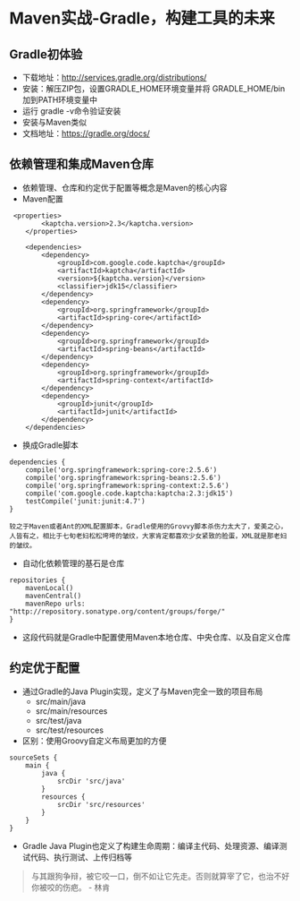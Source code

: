 # Maven实战-Gradle，构建工具的未来

## Gradle初体验
* 下载地址：http://services.gradle.org/distributions/
* 安装：解压ZIP包，设置GRADLE_HOME环境变量并将 GRADLE_HOME/bin加到PATH环境变量中
* 运行 gradle -v命令验证安装
* 安装与Maven类似
* 文档地址：https://gradle.org/docs/

## 依赖管理和集成Maven仓库
* 依赖管理、仓库和约定优于配置等概念是Maven的核心内容
* Maven配置
```
 <properties>
        <kaptcha.version>2.3</kaptcha.version>
    </properties>

    <dependencies>
        <dependency>
            <groupId>com.google.code.kaptcha</groupId>
            <artifactId>kaptcha</artifactId>
            <version>${kaptcha.version}</version>
            <classifier>jdk15</classifier>
        </dependency>
        <dependency>
            <groupId>org.springframework</groupId>
            <artifactId>spring-core</artifactId>
        </dependency>
        <dependency>
            <groupId>org.springframework</groupId>
            <artifactId>spring-beans</artifactId>
        </dependency>
        <dependency>
            <groupId>org.springframework</groupId>
            <artifactId>spring-context</artifactId>
        </dependency>
        <dependency>
            <groupId>junit</groupId>
            <artifactId>junit</artifactId>
        </dependency>
    </dependencies>
```
* 换成Gradle脚本
```
dependencies {
    compile('org.springframework:spring-core:2.5.6')
    compile('org.springframework:spring-beans:2.5.6')
    compile('org.springframework:spring-context:2.5.6')
    compile('com.google.code.kaptcha:kaptcha:2.3:jdk15')
    testCompile('junit:junit:4.7')
}
```
	较之于Maven或者Ant的XML配置脚本，Gradle使用的Grovvy脚本杀伤力太大了，爱美之心，人皆有之，相比于七旬老妇松松垮垮的皱纹，大家肯定都喜欢少女紧致的脸蛋，XML就是那老妇的皱纹。
* 自动化依赖管理的基石是仓库
```
repositories {
    mavenLocal()
    mavenCentral()
    mavenRepo urls: "http://repository.sonatype.org/content/groups/forge/"
}
```
* 这段代码就是Gradle中配置使用Maven本地仓库、中央仓库、以及自定义仓库

## 约定优于配置
* 通过Gradle的Java Plugin实现，定义了与Maven完全一致的项目布局
	* src/main/java
	* src/main/resources
	* src/test/java
	* src/test/resources
* 区别：使用Groovy自定义布局更加的方便
```
sourceSets {
    main {
        java {
            srcDir 'src/java'
        }
        resources {
            srcDir 'src/resources'
        }
    }
}
```
* Gradle Java Plugin也定义了构建生命周期：编译主代码、处理资源、编译测试代码、执行测试、上传归档等
 






> 与其跟狗争辩，被它咬一口，倒不如让它先走。否则就算宰了它，也治不好你被咬的伤疤。 - 林肯



















